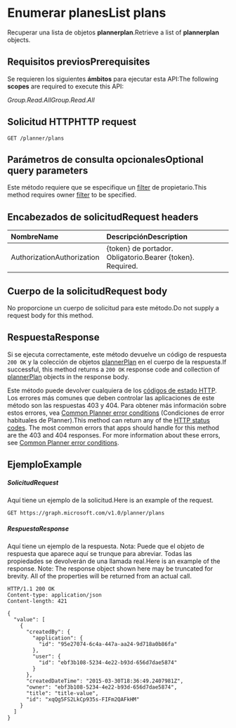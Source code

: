# <a name="list-plans"></a><span data-ttu-id="80ce5-101">Enumerar planes</span><span class="sxs-lookup"><span data-stu-id="80ce5-101">List plans</span></span>

<span data-ttu-id="80ce5-102">Recuperar una lista de objetos **plannerplan**.</span><span class="sxs-lookup"><span data-stu-id="80ce5-102">Retrieve a list of **plannerplan** objects.</span></span>
## <a name="prerequisites"></a><span data-ttu-id="80ce5-103">Requisitos previos</span><span class="sxs-lookup"><span data-stu-id="80ce5-103">Prerequisites</span></span>
<span data-ttu-id="80ce5-104">Se requieren los siguientes **ámbitos** para ejecutar esta API:</span><span class="sxs-lookup"><span data-stu-id="80ce5-104">The following **scopes** are required to execute this API:</span></span> 

<span data-ttu-id="80ce5-105">*Group.Read.All*</span><span class="sxs-lookup"><span data-stu-id="80ce5-105">*Group.Read.All*</span></span>

## <a name="http-request"></a><span data-ttu-id="80ce5-106">Solicitud HTTP</span><span class="sxs-lookup"><span data-stu-id="80ce5-106">HTTP request</span></span>
<!-- { "blockType": "ignored" } -->
```http
GET /planner/plans
```
## <a name="optional-query-parameters"></a><span data-ttu-id="80ce5-107">Parámetros de consulta opcionales</span><span class="sxs-lookup"><span data-stu-id="80ce5-107">Optional query parameters</span></span>
<span data-ttu-id="80ce5-108">Este método requiere que se especifique un [filter](http://graph.microsoft.io/docs/overview/query_parameters) de propietario.</span><span class="sxs-lookup"><span data-stu-id="80ce5-108">This method requires owner [filter](http://graph.microsoft.io/docs/overview/query_parameters) to be specified.</span></span>

## <a name="request-headers"></a><span data-ttu-id="80ce5-109">Encabezados de solicitud</span><span class="sxs-lookup"><span data-stu-id="80ce5-109">Request headers</span></span>
| <span data-ttu-id="80ce5-110">Nombre</span><span class="sxs-lookup"><span data-stu-id="80ce5-110">Name</span></span>      |<span data-ttu-id="80ce5-111">Descripción</span><span class="sxs-lookup"><span data-stu-id="80ce5-111">Description</span></span>|
|:----------|:----------|
| <span data-ttu-id="80ce5-112">Authorization</span><span class="sxs-lookup"><span data-stu-id="80ce5-112">Authorization</span></span>  | <span data-ttu-id="80ce5-p101">{token} de portador. Obligatorio.</span><span class="sxs-lookup"><span data-stu-id="80ce5-p101">Bearer {token}. Required.</span></span> |

## <a name="request-body"></a><span data-ttu-id="80ce5-115">Cuerpo de la solicitud</span><span class="sxs-lookup"><span data-stu-id="80ce5-115">Request body</span></span>
<span data-ttu-id="80ce5-116">No proporcione un cuerpo de solicitud para este método.</span><span class="sxs-lookup"><span data-stu-id="80ce5-116">Do not supply a request body for this method.</span></span>

## <a name="response"></a><span data-ttu-id="80ce5-117">Respuesta</span><span class="sxs-lookup"><span data-stu-id="80ce5-117">Response</span></span>

<span data-ttu-id="80ce5-118">Si se ejecuta correctamente, este método devuelve un código de respuesta `200 OK` y la colección de objetos [plannerPlan](../resources/plannerplan.md) en el cuerpo de la respuesta.</span><span class="sxs-lookup"><span data-stu-id="80ce5-118">If successful, this method returns a `200 OK` response code and collection of [plannerPlan](../resources/plannerplan.md) objects in the response body.</span></span>

<span data-ttu-id="80ce5-p102">Este método puede devolver cualquiera de los [códigos de estado HTTP](../../../concepts/errors.md). Los errores más comunes que deben controlar las aplicaciones de este método son las respuestas 403 y 404. Para obtener más información sobre estos errores, vea [Common Planner error conditions](../resources/planner_overview.md#common-planner-error-conditions) (Condiciones de error habituales de Planner).</span><span class="sxs-lookup"><span data-stu-id="80ce5-p102">This method can return any of the [HTTP status codes](../../../concepts/errors.md). The most common errors that apps should handle for this method are the 403 and 404 responses. For more information about these errors, see [Common Planner error conditions](../resources/planner_overview.md#common-planner-error-conditions).</span></span>

## <a name="example"></a><span data-ttu-id="80ce5-122">Ejemplo</span><span class="sxs-lookup"><span data-stu-id="80ce5-122">Example</span></span>
##### <a name="request"></a><span data-ttu-id="80ce5-123">Solicitud</span><span class="sxs-lookup"><span data-stu-id="80ce5-123">Request</span></span>
<span data-ttu-id="80ce5-124">Aquí tiene un ejemplo de la solicitud.</span><span class="sxs-lookup"><span data-stu-id="80ce5-124">Here is an example of the request.</span></span>
<!-- {
  "blockType": "request",
  "name": "get_plans"
}-->
```http
GET https://graph.microsoft.com/v1.0/planner/plans
```
##### <a name="response"></a><span data-ttu-id="80ce5-125">Respuesta</span><span class="sxs-lookup"><span data-stu-id="80ce5-125">Response</span></span>
<span data-ttu-id="80ce5-p103">Aquí tiene un ejemplo de la respuesta. Nota: Puede que el objeto de respuesta que aparece aquí se trunque para abreviar. Todas las propiedades se devolverán de una llamada real.</span><span class="sxs-lookup"><span data-stu-id="80ce5-p103">Here is an example of the response. Note: The response object shown here may be truncated for brevity. All of the properties will be returned from an actual call.</span></span>
<!-- {
  "blockType": "response",
  "truncated": true,
  "@odata.type": "microsoft.graph.plannerPlan",
  "isCollection": true
} -->
```http
HTTP/1.1 200 OK
Content-type: application/json
Content-length: 421

{
  "value": [
    {
      "createdBy": {
        "application": {
          "id": "95e27074-6c4a-447a-aa24-9d718a0b86fa"
        },
        "user": {
          "id": "ebf3b108-5234-4e22-b93d-656d7dae5874"
        }
      },
      "createdDateTime": "2015-03-30T18:36:49.2407981Z",
      "owner": "ebf3b108-5234-4e22-b93d-656d7dae5874",
      "title": "title-value",
      "id": "xqQg5FS2LkCp935s-FIFm2QAFkHM"
    }
  ]
}
```

<!-- uuid: 8fcb5dbc-d5aa-4681-8e31-b001d5168d79
2015-10-25 14:57:30 UTC -->
<!-- {
  "type": "#page.annotation",
  "description": "List plans",
  "keywords": "",
  "section": "documentation",
  "tocPath": ""
}-->
